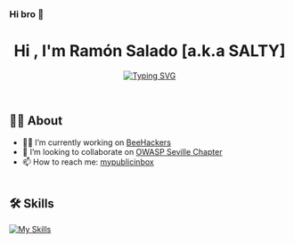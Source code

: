 ### Hi bro 🤘

<h1 align="center">Hi , I'm Ramón Salado [a.k.a SALTY] </h1>
<p align="center">
<a href="https://git.io/typing-svg"><img src="https://readme-typing-svg.herokuapp.com?font=Console&pause=1000&color=43F70E&random=false&width=435&lines=Cibersecurity+%7C+RedTeam+%7C+BlueTeam" alt="Typing SVG" /></a></p>
<br>	
	
##  🧑‍💻 About
- 🏴‍☠️ I’m currently working on [BeeHackers](https://beehackers.es)
- 🥷 I’m looking to collaborate on [OWASP Seville Chapter](https://owasp.org/www-chapter-sevilla)
- 📫 How to reach me: [mypublicinbox](https://mypublicinbox.com/ramsalado)
<br><br>

## 🛠️ Skills

[![My Skills](https://skillicons.dev/icons?i=linux,raspberrypi,md,bash,c,py,arduino,kubernetes,grafana,github,aws,gcp,cloudflare)](https://skillicons.dev)


